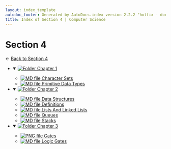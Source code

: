 ```yaml
---
layout: index_template
autodoc_footer: Generated by AutoDocs.index version 2.2.2 "hotfix - documents *actually* actually work now" ⓒ Starwort, 2020
title: Index of Section 4 | Computer Science
---
```


# **Section 4**

← [Back to Section 4](..)

- <details open><summary><a href='Paper_1/section_4/chapter_1'><img title='Folder' src='https://starwort.github.io/computer-science/icon-folder.png'> Chapter 1</a></summary>

  - [![MD file](https://img.icons8.com/windows/512/03dac6/regular-document.png) Character Sets](Paper_1/section_4/chapter_1/character_sets.html)
  - [![MD file](https://img.icons8.com/windows/512/03dac6/regular-document.png) Primitive Data Types](Paper_1/section_4/chapter_1/primitive_data_types.html)

  </details>
- <details open><summary><a href='Paper_1/section_4/chapter_2'><img title='Folder' src='https://starwort.github.io/computer-science/icon-folder.png'> Chapter 2</a></summary>

  - [![MD file](https://img.icons8.com/windows/512/03dac6/regular-document.png) Data Structures](Paper_1/section_4/chapter_2/data_structures.html)
  - [![MD file](https://img.icons8.com/windows/512/03dac6/regular-document.png) Definitions](Paper_1/section_4/chapter_2/definitions.html)
  - [![MD file](https://img.icons8.com/windows/512/03dac6/regular-document.png) Lists And Linked Lists](Paper_1/section_4/chapter_2/lists_and_linked_lists.html)
  - [![MD file](https://img.icons8.com/windows/512/03dac6/regular-document.png) Queues](Paper_1/section_4/chapter_2/queues.html)
  - [![MD file](https://img.icons8.com/windows/512/03dac6/regular-document.png) Stacks](Paper_1/section_4/chapter_2/stacks.html)

  </details>
- <details open><summary><a href='Paper_1/section_4/chapter_3'><img title='Folder' src='https://starwort.github.io/computer-science/icon-folder.png'> Chapter 3</a></summary>

  - [![PNG file](https://img.icons8.com/windows/512/03dac6/image-document.png) Gates](Paper_1/section_4/chapter_3/gates.png)
  - [![MD file](https://img.icons8.com/windows/512/03dac6/regular-document.png) Logic Gates](Paper_1/section_4/chapter_3/logic_gates.html)

  </details>
